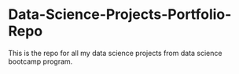 # Data-Science-Projects-Portfolio-Repo
This is the repo for all my data science projects from data science bootcamp program.
